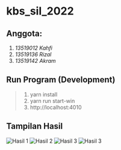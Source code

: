 # kbs_sil_2022

## Anggota:
  1. *13519012 Kahfi*
  2. *13519136 Rizal*
  3. *13519142 Akram*


## Run Program (Development)
>1. yarn install
>2. yarn run start-win
>3. http://localhost:4010


## Tampilan Hasil
![Hasil 1](./ss/Hasil1.jpg)
![Hasil 2](./ss/Hasil2.jpg)
![Hasil 3](./ss/Hasil3.jpg)
![Hasil 3](./ss/Hasil4.jpg)


